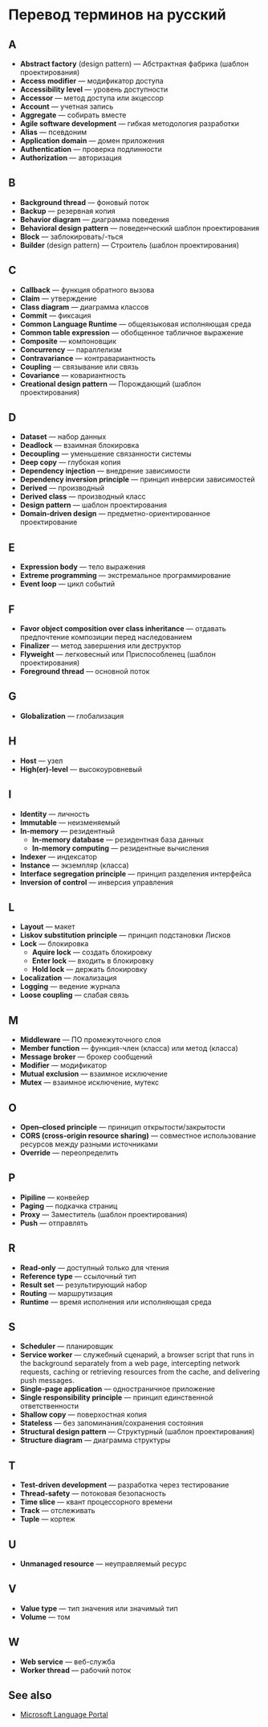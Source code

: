 # Перевод терминов на русский

## A

* **Abstract factory** (design pattern) — Абстрактная фабрика (шаблон проектирования)
* **Access modifier** — модификатор доступа
* **Accessibility level** — уровень доступности
* **Accessor** — метод доступа или акцессор
* **Account** — учетная запись
* **Aggregate** — собирать вместе
* **Agile software development** — гибкая методология разработки
* **Alias** — псевдоним
* **Application domain** — домен приложения
* **Authentication** — проверка подлинности
* **Authorization** — авторизация

## B

* **Background thread** — фоновый поток
* **Backup** — резервная копия
* **Behavior diagram** — диаграмма поведения
* **Behavioral design pattern** — поведенческий шаблон проектирования
* **Block** — заблокировать/-ться
* **Builder** (design pattern) — Строитель (шаблон проектирования)

## C

* **Callback** — функция обратного вызова
* **Claim** — утверждение
* **Class diagram** — диаграмма классов
* **Commit** — фиксация
* **Common Language Runtime** — общеязыковая исполняющая среда
* **Common table expression** — обобщенное табличное выражение
* **Composite** — компоновщик
* **Concurrency** — параллелизм
* **Contravariance** — контравариантность
* **Coupling**  — связывание или связь
* **Covariance** — ковариантность
* **Creational design pattern** — Порождающий (шаблон проектирования)

## D

* **Dataset** — набор данных
* **Deadlock** — взаимная блокировка
* **Decoupling** — уменьшение связанности системы
* **Deep copy** — глубокая копия
* **Dependency injection** — внедрение зависимости
* **Dependency inversion principle** — принцип инверсии зависимостей
* **Derived** — производный
* **Derived class** — производный класс
* **Design pattern** — шаблон проектирования
* **Domain-driven design** — предметно-ориентированное проектирование

## E

* **Expression body** — тело выражения
* **Extreme programming** — экстремальное программирование
* **Event loop** — цикл событий

## F

* **Favor object composition over class inheritance** — отдавать предпочтение композиции перед наследованием
* **Finalizer** — метод завершения или деструктор
* **Flyweight** — легковесный или Приспособленец (шаблон проектирования)
* **Foreground thread** — основной поток

## G

* **Globalization** — глобализация

## H

* **Host** — узел
* **High(er)-level** — высокоуровневый

## I

* **Identity** — личность
* **Immutable** — неизменяемый
* **In-memory** — резидентный
  * **In-memory database** — резидентная база данных
  * **In-memory computing** — резидентные вычисления
* **Indexer** — индексатор
* **Instance** — экземпляр (класса)
* **Interface segregation principle** — принцип разделения интерфейса
* **Inversion of control** — инверсия управления

## L

* **Layout** — макет
* **Liskov substitution principle** — принцип подстановки Лисков
* **Lock** — блокировка
  * **Aquire lock** — создать блокировку
  * **Enter lock** — входить в блокировку
  * **Hold lock** — держать блокировку
* **Localization** — локализация
* **Logging** — ведение журнала
* **Loose coupling** — слабая связь

## M

* **Middleware** — ПО промежуточного слоя
* **Member function** — функция-член (класса) или метод (класса)
* **Message broker** — брокер сообщений
* **Modifier** — модификатор
* **Mutual exclusion** — взаимное исключение
* **Mutex** — взаимное исключение, мутекс

## O

* **Open–closed principle** — приницип открытости/закрытости
* **CORS (cross-origin resource sharing)** — совместное использование ресурсов между разными источниками
* **Override** — переопределить

## P

* **Pipiline** — конвейер
* **Paging** — подкачка страниц
* **Proxy** — Заместитель (шаблон проектирования)
* **Push** — отправлять

## R

* **Read-only** — доступный только для чтения
* **Reference type** — ссылочный тип
* **Result set** — результирующий набор
* **Routing** — маршрутизация
* **Runtime** — время исполнения или исполняющая среда

## S

* **Scheduler** — планировщик
* **Service worker** — служебный сценарий, a browser script that runs in the background separately from a web page, intercepting network requests, caching or retrieving resources from the cache, and delivering push messages.
* **Single-page application** — одностраничное приложение
* **Single responsibility principle** — принцип единственной ответственности
* **Shallow copy** — поверхостная копия
* **Stateless** — без запоминания/сохранения состояния
* **Structural design pattern** — Структурный (шаблон проектирования)
* **Structure diagram** — диаграмма структуры

## T

* **Test-driven development** — разработка через тестирование
* **Thread-safety** — потоковая безопасность
* **Time slice** — квант процессорного времени
* **Track** — отслеживать
* **Tuple** — кортеж

## U

* **Unmanaged resource** — неуправляемый ресурс

## V

* **Value type** — тип значения или значимый тип
* **Volume** — том

## W

* **Web service** — веб-служба
* **Worker thread** — рабочий поток

## See also

* [Microsoft Language Portal](https://www.microsoft.com/en-us/language)
